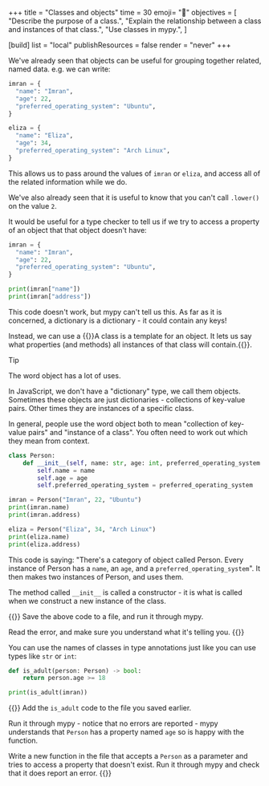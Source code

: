 +++
title = "Classes and objects"
time = 30
emoji= "📝"
objectives = [
  "Describe the purpose of a class.",
  "Explain the relationship between a class and instances of that class.",
  "Use classes in mypy.",
]

[build]
  list = "local"
  publishResources = false
  render = "never"
+++

We've already seen that objects can be useful for grouping together related, named data. e.g. we can write:

```python
imran = {
  "name": "Imran",
  "age": 22,
  "preferred_operating_system": "Ubuntu",
}

eliza = {
  "name": "Eliza",
  "age": 34,
  "preferred_operating_system": "Arch Linux",
}
```

This allows us to pass around the values of `imran` or `eliza`, and access all of the related information while we do.

We've also already seen that it is useful to know that you can't call `.lower()` on the value `2`.

It would be useful for a type checker to tell us if we try to access a property of an object that that object doesn't have:

```python
imran = {
  "name": "Imran",
  "age": 22,
  "preferred_operating_system": "Ubuntu",
}

print(imran["name"])
print(imran["address"])
```

This code doesn't work, but mypy can't tell us this. As far as it is concerned, a dictionary is a dictionary - it could contain any keys!

Instead, we can use a {{<tooltip title="class">}}A class is a template for an object. It lets us say what properties (and methods) all instances of that class will contain.{{</tooltip>}}.

> [!TIP]
>
> The word object has a lot of uses.
>
> In JavaScript, we don't have a "dictionary" type, we call them objects. Sometimes these objects are just dictionaries - collections of key-value pairs. Other times they are instances of a specific class.
>
> In general, people use the word object both to mean "collection of key-value pairs" and "instance of a class". You often need to work out which they mean from context.

```python
class Person:
    def __init__(self, name: str, age: int, preferred_operating_system: str):
        self.name = name
        self.age = age
        self.preferred_operating_system = preferred_operating_system

imran = Person("Imran", 22, "Ubuntu")
print(imran.name)
print(imran.address)

eliza = Person("Eliza", 34, "Arch Linux")
print(eliza.name)
print(eliza.address)
```

This code is saying: "There's a category of object called Person. Every instance of Person has a `name`, an `age`, and a `preferred_operating_system`". It then makes two instances of Person, and uses them.

The method called `__init__` is called a constructor - it is what is called when we construct a new instance of the class.

{{<note type="Exercise">}}
Save the above code to a file, and run it through mypy.

Read the error, and make sure you understand what it's telling you.
{{</note>}}

You can use the names of classes in type annotations just like you can use types like `str` or `int`:

```python
def is_adult(person: Person) -> bool:
    return person.age >= 18

print(is_adult(imran))
```

{{<note type="Exercise">}}
Add the `is_adult` code to the file you saved earlier.

Run it through mypy - notice that no errors are reported - mypy understands that `Person` has a property named `age` so is happy with the function.

Write a new function in the file that accepts a `Person` as a parameter and tries to access a property that doesn't exist. Run it through mypy and check that it does report an error.
{{</note>}}
